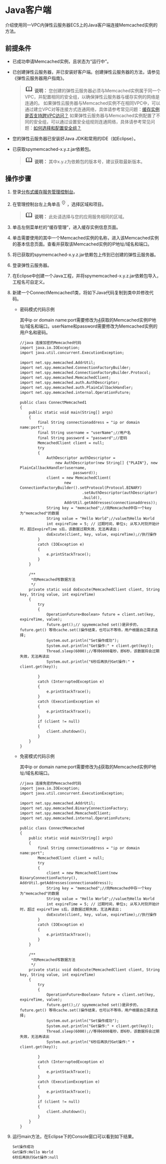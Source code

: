 # Java客户端<a name="ZH-CN_TOPIC_0179421798"></a>

介绍使用同一VPC内弹性云服务器ECS上的Java客户端连接Memcached实例的方法。

## 前提条件<a name="section188251286"></a>

-   已成功申请Memcached实例，且状态为“运行中”。
-   已创建弹性云服务器，并已安装好客户端。创建弹性云服务器的方法，请参见《弹性云服务器用户指南》。

    >![](public_sys-resources/icon-note.gif) **说明：** 
    >您创建的弹性云服务器必须与Memcached实例属于同一个VPC，并配置相同的安全组，以确保弹性云服务器与缓存实例的网络是连通的。
    >如果弹性云服务器与Memcached实例不在相同VPC中，可以通过建立VPC对等连接方式连通网络，具体请参考常见问题：[缓存实例是否支持跨VPC访问？](https://support.huaweicloud.com/dcs_faq/dcs-faq-0427002.html)
    >如果弹性云服务器与Memcached实例配置了不同的安全组，可以通过设置安全组规则连通网络，具体请参考常见问题：[如何选择和配置安全组？](https://support.huaweicloud.com/dcs_faq/dcs-faq-0713002.html)

-   您的弹性云服务器已安装好Java JDK和常用的IDE（如Eclipse）。
-   已获取spymemcached-x.y.z.jar依赖包。

    >![](public_sys-resources/icon-note.gif) **说明：** 
    >其中x.y.z为依赖包的版本号，建议获取最新版本。


## 操作步骤<a name="section199614119815"></a>

1.  登录[分布式缓存服务管理控制台](https://console.huaweicloud.com/dcs)。
2.  在管理控制台左上角单击![](figures/icon-region.png)，选择区域和项目。

    >![](public_sys-resources/icon-note.gif) **说明：** 
    >此处请选择与您的应用服务相同的区域。

3.  单击左侧菜单栏的“缓存管理”，进入缓存实例信息页面。
4.  <a name="li19539104154"></a>单击需要使用的其中一个Memcached实例的名称，进入该Memcached实例的基本信息页面。查看并获取该Memcached实例的IP地址/域名和端口。
5.  将已获取的spymemcached-x.y.z.jar依赖包上传到已创建的弹性云服务器。
6.  登录弹性云服务器。
7.  在Eclipse中创建一个Java工程，并将spymemcached-x.y.z.jar依赖包导入，工程名可自定义。
8.  新建一个ConnectMemcached1类，将如下Java代码复制到类中并修改代码。
    -   密码模式代码示例

        其中ip or domain name:port需要修改为[4](#li19539104154)获取的Memcached实例IP地址/域名和端口。userName和password需要修改为Memcached实例的用户名和密码。

        ```
        //java 连接加密的Memcached代码
        import java.io.IOException;
        import java.util.concurrent.ExecutionException;
        
        import net.spy.memcached.AddrUtil;
        import net.spy.memcached.ConnectionFactoryBuilder;
        import net.spy.memcached.ConnectionFactoryBuilder.Protocol;
        import net.spy.memcached.MemcachedClient;
        import net.spy.memcached.auth.AuthDescriptor;
        import net.spy.memcached.auth.PlainCallbackHandler;
        import net.spy.memcached.internal.OperationFuture;
        
        public class ConnectMemcached1
        {
            public static void main(String[] args)
            {
                final String connectionaddress = "ip or domain name:port"; 
                final String username = "userName";//用户名
                final String password = "password";//密码
                MemcachedClient client = null;
                try
                {
                    AuthDescriptor authDescriptor =
                        new AuthDescriptor(new String[] {"PLAIN"}, new PlainCallbackHandler(username,
                                password));
                    client = new MemcachedClient(
                            new ConnectionFactoryBuilder().setProtocol(Protocol.BINARY)
                                    .setAuthDescriptor(authDescriptor)
                                    .build(),
                            AddrUtil.getAddresses(connectionaddress));
                    String key = "memcached";//向Memcached中存一个key为"memcached"的数据
                    String value = "Hello World";//value为Hello World
                    int expireTime = 5; // 过期时间，单位s; 从写入时刻开始计时，超过expireTime s后，该数据过期失效，无法再读出；
                    doExcute(client, key, value, expireTime);//执行操作
                }
                catch (IOException e)
                {
                    e.printStackTrace();
                }
            }
        
            /**
             *向Memcached写数据方法
             */
            private static void doExcute(MemcachedClient client, String key, String value, int expireTime)
            {
                try
                {
                    OperationFuture<Boolean> future = client.set(key, expireTime, value);
                    future.get();// spymemcached set()是异步的，future.get() 等待cache.set()操作结束，也可以不等待，用户根据自己需求选择;
                    System.out.println("Set操作成功");
                    System.out.println("Get操作:" + client.get(key));
                    Thread.sleep(6000);//等待6000毫秒，即6秒，该数据将会过期失效，无法再读出
                    System.out.println("6秒后再执行Get操作:" + client.get(key));
        
                }
                catch (InterruptedException e)
                {
                    e.printStackTrace();
                }
                catch (ExecutionException e)
                {
                    e.printStackTrace();
                }
                if (client != null)
                {
                    client.shutdown();
                }
            }
        }
        ```

    -   免密模式代码示例

        其中ip or domain name:port需要修改为[4](#li19539104154)获取的Memcached实例IP地址/域名和端口。

        ```
        //java 连接免密的Memcached代码
        import java.io.IOException;
        import java.util.concurrent.ExecutionException;
        
        import net.spy.memcached.AddrUtil;
        import net.spy.memcached.BinaryConnectionFactory;
        import net.spy.memcached.MemcachedClient;
        import net.spy.memcached.internal.OperationFuture;
        
        public class ConnectMemcached
        {
            public static void main(String[] args)
            {
                final String connectionaddress = "ip or domain name:port"; 
                MemcachedClient client = null;
                try
                {
                    client = new MemcachedClient(new BinaryConnectionFactory(), AddrUtil.getAddresses(connectionaddress));
                    String key = "memcached";//向Memcached中存一个key为"memcached"的数据
                    String value = "Hello World";//value为Hello World
                    int expireTime = 5; // 过期时间，单位s; 从写入时刻开始计时，超过 expireTime s后，该数据过期失效，无法再读出；
                    doExcute(client, key, value, expireTime);//执行操作
                }
                catch (IOException e)
                {
                    e.printStackTrace();
                }
            }
        
            /**
             *向Memcached写数据方法
             */
            private static void doExcute(MemcachedClient client, String key, String value, int expireTime)
            {
                try
                {
                    OperationFuture<Boolean> future = client.set(key, expireTime, value);
                    future.get();// spymemcached set()是异步的，future.get() 等待cache.set()操作结束，也可以不等待，用户根据自己需求选择;
                    System.out.println("Set操作成功");
                    System.out.println("Get操作:" + client.get(key));
                    Thread.sleep(6000);//等待6000毫秒，即6秒，该数据将会过期失效，无法再读出
                    System.out.println("6秒后再执行Get操作:" + client.get(key));
        
                }
                catch (InterruptedException e)
                {
                    e.printStackTrace();
                }
                catch (ExecutionException e)
                {
                    e.printStackTrace();
                }
                if (client != null)
                {
                    client.shutdown();
                }
            }
        }
        ```

9.  运行main方法，在Eclipse下的Console窗口可以看到如下结果。

    ```
    Set操作成功
    Get操作:Hello World
    6秒后再执行Get操作:null
    ```


